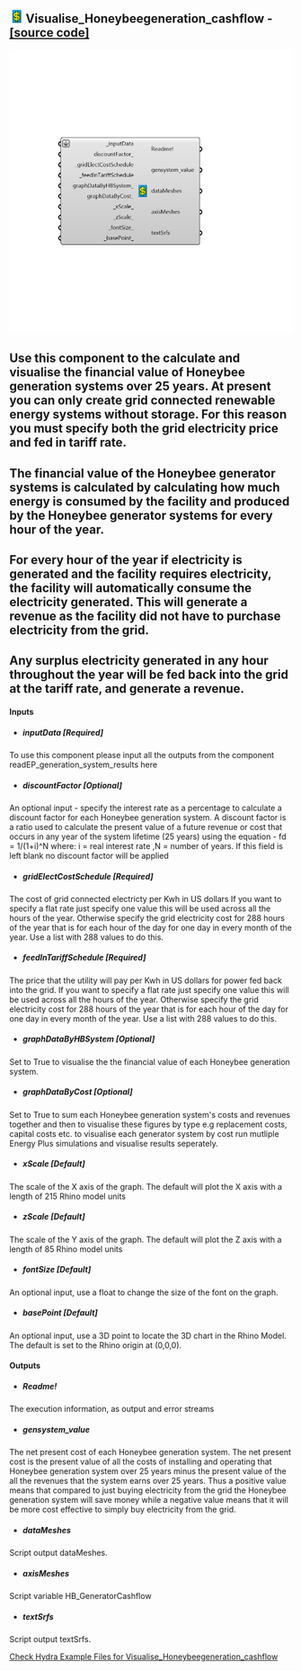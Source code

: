 ## ![](../../images/icons/Visualise_Honeybeegeneration_cashflow.png) Visualise_Honeybeegeneration_cashflow - [[source code]](https://github.com/mostaphaRoudsari/honeybee/tree/master/src/Honeybee_Visualise_Honeybeegeneration_cashflow.py)

![](../../images/components/Visualise_Honeybeegeneration_cashflow.png)

Use this component to the calculate and visualise the financial value of Honeybee generation systems over 25 years. At present you can only create grid connected renewable energy systems without storage. For this reason you must specify both the grid electricity price and fed in tariff rate.
 -
 The financial value of the Honeybee generator systems is calculated by calculating how much energy is consumed by the facility and produced by the Honeybee generator systems for every hour of the year.
 -
 For every hour of the year if electricity is generated and the facility requires electricity, the facility will automatically consume the electricity generated. This will generate a revenue as the facility did not have to purchase electricity from the grid.
 -
 Any surplus electricity generated in any hour throughout the year will be fed back into the grid at the tariff rate, and generate a revenue.
 -
 

#### Inputs
* ##### inputData [Required]
To use this component please input all the outputs from the component readEP_generation_system_results here
* ##### discountFactor [Optional]
An optional input - specify the interest rate as a percentage to calculate a discount factor for each Honeybee generation system. A discount factor is a ratio used to calculate the present value of a future revenue or cost that occurs in any year of the system lifetime (25 years) using the equation - fd = 1/(1+i)^N where: i = real interest rate ,N = number of years. If this field is left blank no discount factor will be applied
* ##### gridElectCostSchedule [Required]
The cost of grid connected electricty per Kwh in US dollars
 If you want to specify a flat rate just specify one value this will be used across all the hours of the year.
 Otherwise specify the grid electricity cost for 288 hours of the year that is for each hour of the day for one day in every month of the year.
 Use a list with 288 values to do this.
* ##### feedInTariffSchedule [Required]
The price that the utility will pay per Kwh in US dollars for power fed back into the grid. 
 If you want to specify a flat rate just specify one value this will be used across all the hours of the year.
 Otherwise specify the grid electricity cost for 288 hours of the year that is for each hour of the day for one day in every month of the year.
 Use a list with 288 values to do this.
* ##### graphDataByHBSystem [Optional]
Set to True to visualise the the financial value of each Honeybee generation system.
* ##### graphDataByCost [Optional]
Set to True to sum each Honeybee generation system's costs and revenues together and then to visualise these figures by type e.g replacement costs, capital costs etc.
 to visualise each generator system by cost run mutliple Energy Plus simulations and visualise results seperately.
* ##### xScale [Default]
The scale of the X axis of the graph. The default will plot the X axis with a length of 215 Rhino model units 
* ##### zScale [Default]
The scale of the Y axis of the graph. The default will plot the Z axis with a length of 85 Rhino model units 
* ##### fontSize [Default]
An optional input, use a float to change the size of the font on the graph.
* ##### basePoint [Default]
An optional input, use a 3D point to locate the 3D chart in the Rhino Model.  The default is set to the Rhino origin at (0,0,0).

#### Outputs
* ##### Readme!
The execution information, as output and error streams
* ##### gensystem_value
The net present cost of each Honeybee generation system. The net present cost is the present value of all the costs of installing and operating that Honeybee generation system over 25 years minus the present value of the all the revenues that the system earns over 25 years. 
 Thus a positive value means that compared to just buying electricity from the grid the Honeybee generation system will save money while a negative value means that it will be more cost effective to simply buy electricity from the grid.
* ##### dataMeshes
Script output dataMeshes.
* ##### axisMeshes
Script variable HB_GeneratorCashflow
* ##### textSrfs
Script output textSrfs.


[Check Hydra Example Files for Visualise_Honeybeegeneration_cashflow](https://hydrashare.github.io/hydra/index.html?keywords=Honeybee_Visualise_Honeybeegeneration_cashflow)